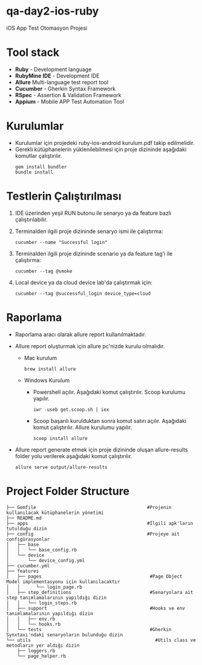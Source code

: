 # qa-day2-ios-ruby

iOS App Test Otomasyon Projesi


# Tool stack

* **Ruby** - Development language
* **RubyMine IDE** - Development IDE
* **Allure** Multi-language test report tool
* **Cucumber** - Gherkin Syntax Framework
* **RSpec** - Assertion & Validation Framework
* **Appium** - Mobile APP Test Automation Tool

# Kurulumlar

* Kurulumlar için projedeki ruby-ios-android kurulum.pdf takip edilmelidir.
* Gerekli kütüphanelerin yüklenilebilmesi için proje dizininde aşağıdaki komutlar çalıştırılır.
  ```
  gem install bundler
  bundle install
  ```

# Testlerin Çalıştırılması

1. IDE üzerinden yeşil RUN butonu ile senaryo ya da feature bazlı çalıştırılabilir.


2. Terminalden ilgili proje dizininde senaryo ismi ile çalıştırma:

   `cucumber --name "Successful login"`


3. Terminalden ilgili proje dizininde scenario ya da feature tag'i ile çalıştırma:

   `cucumber --tag @smoke`


4. Local device ya da cloud device lab'da çalıştırmak için:

   `cucumber --tag @successful_login device_type=cloud`

# Raporlama
* Raporlama aracı olarak allure report kullanılmaktadır.


* Allure report oluşturmak için allure pc'nizde kurulu olmalıdır.

    * Mac kurulum

      `brew install allure`

    * Windows Kurulum

        * Powershell açılır. Aşağıdaki komut çalıştırılır. Scoop kurulumu yapılır.

          `iwr -useb get.scoop.sh | iex`

        * Scoop başarılı kurulduktan sonra komut satırı açılır. Aşağıdaki komut çalıştırılır. Allure kurulumu yapılır.

          `scoop install allure`


* Allure report generate etmek için proje dizininde oluşan allure-results folder yolu verilerek aşağıdaki komut çalıştırılır.

  `allure serve output/allure-results `


# Project Folder Structure

```
├── Gemfile                                         #Projenin kullanılacak kütüphanelerin yönetimi
├── README.md                                   
├── apps                                            #İlgili apk'ların tutulduğu dizin
├── config                                          #Projeye ait configürasyonlar
│   ├── base
│   │   └── base_config.rb
│   └── device
│       └── device_config.yml
├── cucumber.yml
├── features
│   ├── pages                                        #Page Object Model implementasyonu için kullanılacaktır
│   │      └── login_page.rb
│   ├── step_definitions                             #Senaryolara ait step tanımlamalarının yapıldığı dizin
│   │   └── login_steps.rb
│   ├── support                                      #Hooks ve env tanımlamalarının yapıldığı dizin
│   │   ├── env.rb
│   │   └── hooks.rb
│   └── tests                                        #Gherkin Synxtaxı'ndaki senaryoların bulunduğu dizin
└── utils                                              #Utils class ve metodların yer aldığı dizin
    ├── loggers.rb
    └── page_helper.rb
```